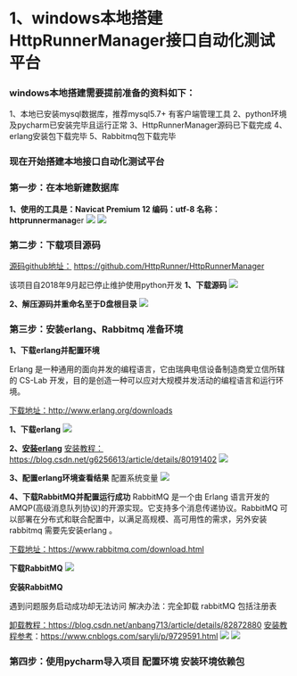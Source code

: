 # 1、windows本地搭建HttpRunnerManager接口自动化测试平台

### windows本地搭建需要提前准备的资料如下：
1、本地已安装mysql数据库，推荐mysql5.7+ 有客户端管理工具
2、python环境及pycharm已安装完毕且运行正常
3、HttpRunnerManager源码已下载完成
4、erlang安装包下载完毕
5、Rabbitmq包下载完毕


### 现在开始搭建本地接口自动化测试平台

### 第一步：在本地新建数据库

**1、使用的工具是：Navicat Premium 12 编码：utf-8 名称：httprunnermanag**er
![](/assets/新建数据库.jpg)
![](/assets/数据库新建成功.jpg)

### 第二步：下载项目源码
[源码github地址：](https://github.com/HttpRunner/HttpRunnerManager)
https://github.com/HttpRunner/HttpRunnerManager

该项目自2018年9月起已停止维护使用python开发
**1、下载源码**
![](/assets/项目下载.jpg)

**2、解压源码并重命名至于D盘根目录**
![](/assets/下载解压完成.jpg)

### 第三步：安装erlang、Rabbitmq 准备环境

**1、下载erlang并配置环境**

Erlang 是一种通用的面向并发的编程语言，它由瑞典电信设备制造商爱立信所辖的 CS-Lab 开发，目的是创造一种可以应对大规模并发活动的编程语言和运行环境。

[下载地址：](http://www.erlang.org/downloads)http://www.erlang.org/downloads

**1、下载erlang**
![](/assets/下载erlang.jpg)

**2、[安装erlang](https://blog.csdn.net/g6256613/article/details/80191402)**
[安装教程：](https://blog.csdn.net/g6256613/article/details/80191402)https://blog.csdn.net/g6256613/article/details/80191402
![](/assets/配置erlang.jpg)

**3、配置erlang环境查看结果**
配置系统变量
![](/assets/配置成功.jpg)

**4、下载RabbitMQ并配置运行成功**
RabbitMQ 是一个由 Erlang 语言开发的 AMQP(高级消息队列协议)的开源实现。它支持多个消息传递协议。RabbitMQ 可以部署在分布式和联合配置中，以满足高规模、高可用性的需求，另外安装 rabbitmq 需要先安装erlang 。

[下载地址：](https://www.rabbitmq.com/download.html)https://www.rabbitmq.com/download.html

**下载RabbitMQ**
![](/assets/下载rabbitMQ.jpg)

**安装RabbitMQ**

遇到问题服务启动成功却无法访问
解决办法：完全卸载 rabbitMQ 包括注册表

[卸载教程：](https://blog.csdn.net/anbang713/article/details/82872880)https://blog.csdn.net/anbang713/article/details/82872880
[安装教程参考](https://www.cnblogs.com/saryli/p/9729591.html)：https://www.cnblogs.com/saryli/p/9729591.html
![](/assets/MQ命令.jpg)
![](/assets/rabbitmq成功.jpg)


### 第四步：使用pycharm导入项目 配置环境 安装环境依赖包




